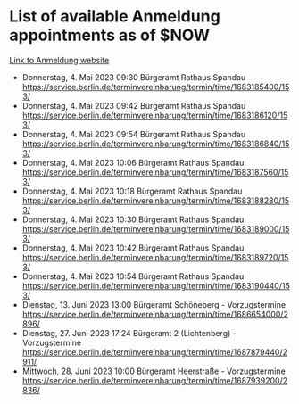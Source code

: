 # List of available Anmeldung appointments as of $NOW
[Link to Anmeldung website](https://service.berlin.de/terminvereinbarung/termin/tag.php?termin=1&anliegen[]=120686&dienstleisterlist=122210,122217,327316,122219,327312,122227,327314,122231,327346,122243,327348,122254,122252,329742,122260,329745,122262,329748,122271,327278,122273,327274,122277,327276,330436,122280,327294,122282,327290,122284,327292,122291,327270,122285,327266,122286,327264,122296,327268,150230,329760,122297,327286,122294,327284,122312,329763,122314,329775,122304,327330,122311,327334,122309,327332,317869,122281,327352,122279,329772,122283,122276,327324,122274,327326,122267,329766,122246,327318,122251,327320,122257,327322,122208,327298,122226,327300&herkunft=http%3A%2F%2Fservice.berlin.de%2Fdienstleistung%2F120686%2F)
- Donnerstag, 4. Mai 2023 09:30 Bürgeramt Rathaus Spandau https://service.berlin.de/terminvereinbarung/termin/time/1683185400/153/
- Donnerstag, 4. Mai 2023 09:42 Bürgeramt Rathaus Spandau https://service.berlin.de/terminvereinbarung/termin/time/1683186120/153/
- Donnerstag, 4. Mai 2023 09:54 Bürgeramt Rathaus Spandau https://service.berlin.de/terminvereinbarung/termin/time/1683186840/153/
- Donnerstag, 4. Mai 2023 10:06 Bürgeramt Rathaus Spandau https://service.berlin.de/terminvereinbarung/termin/time/1683187560/153/
- Donnerstag, 4. Mai 2023 10:18 Bürgeramt Rathaus Spandau https://service.berlin.de/terminvereinbarung/termin/time/1683188280/153/
- Donnerstag, 4. Mai 2023 10:30 Bürgeramt Rathaus Spandau https://service.berlin.de/terminvereinbarung/termin/time/1683189000/153/
- Donnerstag, 4. Mai 2023 10:42 Bürgeramt Rathaus Spandau https://service.berlin.de/terminvereinbarung/termin/time/1683189720/153/
- Donnerstag, 4. Mai 2023 10:54 Bürgeramt Rathaus Spandau https://service.berlin.de/terminvereinbarung/termin/time/1683190440/153/
- Dienstag, 13. Juni 2023 13:00 Bürgeramt Schöneberg - Vorzugstermine https://service.berlin.de/terminvereinbarung/termin/time/1686654000/2896/
- Dienstag, 27. Juni 2023 17:24 Bürgeramt 2 (Lichtenberg) - Vorzugstermine https://service.berlin.de/terminvereinbarung/termin/time/1687879440/2911/
- Mittwoch, 28. Juni 2023 10:00 Bürgeramt Heerstraße - Vorzugstermine https://service.berlin.de/terminvereinbarung/termin/time/1687939200/2836/
